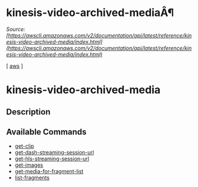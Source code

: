 # kinesis-video-archived-mediaÂ¶

*Source: [https://awscli.amazonaws.com/v2/documentation/api/latest/reference/kinesis-video-archived-media/index.html](https://awscli.amazonaws.com/v2/documentation/api/latest/reference/kinesis-video-archived-media/index.html)*

[ [aws](https://awscli.amazonaws.com/v2/documentation/api/latest/reference/index.html#cli-aws) ]

# kinesis-video-archived-media

## Description

## Available Commands

- [get-clip](https://awscli.amazonaws.com/v2/documentation/api/latest/reference/kinesis-video-archived-media/get-clip.html)
- [get-dash-streaming-session-url](https://awscli.amazonaws.com/v2/documentation/api/latest/reference/kinesis-video-archived-media/get-dash-streaming-session-url.html)
- [get-hls-streaming-session-url](https://awscli.amazonaws.com/v2/documentation/api/latest/reference/kinesis-video-archived-media/get-hls-streaming-session-url.html)
- [get-images](https://awscli.amazonaws.com/v2/documentation/api/latest/reference/kinesis-video-archived-media/get-images.html)
- [get-media-for-fragment-list](https://awscli.amazonaws.com/v2/documentation/api/latest/reference/kinesis-video-archived-media/get-media-for-fragment-list.html)
- [list-fragments](https://awscli.amazonaws.com/v2/documentation/api/latest/reference/kinesis-video-archived-media/list-fragments.html)